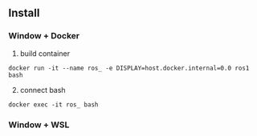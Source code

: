 ## Install

### Window + Docker
1. build container
```
docker run -it --name ros_ -e DISPLAY=host.docker.internal=0.0 ros1 bash
```
2. connect bash
```
docker exec -it ros_ bash
```
   

### Window + WSL


